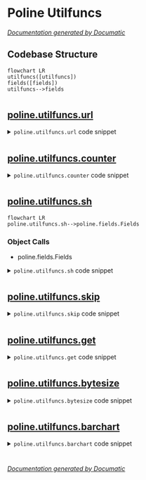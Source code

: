 # Poline Utilfuncs

[_Documentation generated by Documatic_](https://www.documatic.com)

<!---Documatic-section-Codebase Structure-start--->
## Codebase Structure

<!---Documatic-block-system_architecture-start--->
```mermaid
flowchart LR
utilfuncs([utilfuncs])
fields([fields])
utilfuncs-->fields
```
<!---Documatic-block-system_architecture-end--->

# #
<!---Documatic-section-Codebase Structure-end--->

<!---Documatic-section-poline.utilfuncs.url-start--->
## [poline.utilfuncs.url](4-poline_utilfuncs.md#poline.utilfuncs.url)

<!---Documatic-section-url-start--->
<!---Documatic-block-poline.utilfuncs.url-start--->
<details>
	<summary><code>poline.utilfuncs.url</code> code snippet</summary>

```python
def url(url):
    if not re.match('([a-z]+:)?//', url):
        url = '//' + url
    return urlparse(url)
```
</details>
<!---Documatic-block-poline.utilfuncs.url-end--->
<!---Documatic-section-url-end--->

# #
<!---Documatic-section-poline.utilfuncs.url-end--->

<!---Documatic-section-poline.utilfuncs.counter-start--->
## [poline.utilfuncs.counter](4-poline_utilfuncs.md#poline.utilfuncs.counter)

<!---Documatic-section-counter-start--->
<!---Documatic-block-poline.utilfuncs.counter-start--->
<details>
	<summary><code>poline.utilfuncs.counter</code> code snippet</summary>

```python
def counter(l, n=10):
    return collections.Counter(l).most_common(n)
```
</details>
<!---Documatic-block-poline.utilfuncs.counter-end--->
<!---Documatic-section-counter-end--->

# #
<!---Documatic-section-poline.utilfuncs.counter-end--->

<!---Documatic-section-poline.utilfuncs.sh-start--->
## [poline.utilfuncs.sh](4-poline_utilfuncs.md#poline.utilfuncs.sh)

<!---Documatic-section-sh-start--->
```mermaid
flowchart LR
poline.utilfuncs.sh-->poline.fields.Fields
```

### Object Calls

* poline.fields.Fields

<!---Documatic-block-poline.utilfuncs.sh-start--->
<details>
	<summary><code>poline.utilfuncs.sh</code> code snippet</summary>

```python
def sh(*args, **kwargs):
    if isinstance(args[0], list):
        cmd = args[0]
    else:
        cmd = list(args)
    shell = subprocess.Popen(cmd, stdout=subprocess.PIPE, stderr=subprocess.PIPE)
    for stdout in shell.stdout:
        if 'F' in kwargs:
            yield Fields(stdout.strip().decode().split(kwargs['F']))
        elif 's' in kwargs and kwargs['s']:
            yield Fields(stdout.strip().decode().split())
        else:
            yield stdout.strip().decode()
    for stderr in shell.stderr:
        print(stderr.strip().decode(), file=sys.stderr)
```
</details>
<!---Documatic-block-poline.utilfuncs.sh-end--->
<!---Documatic-section-sh-end--->

# #
<!---Documatic-section-poline.utilfuncs.sh-end--->

<!---Documatic-section-poline.utilfuncs.skip-start--->
## [poline.utilfuncs.skip](4-poline_utilfuncs.md#poline.utilfuncs.skip)

<!---Documatic-section-skip-start--->
<!---Documatic-block-poline.utilfuncs.skip-start--->
<details>
	<summary><code>poline.utilfuncs.skip</code> code snippet</summary>

```python
def skip(iterable, n=1):
    for n in range(n):
        next(iterable)
    return iterable
```
</details>
<!---Documatic-block-poline.utilfuncs.skip-end--->
<!---Documatic-section-skip-end--->

# #
<!---Documatic-section-poline.utilfuncs.skip-end--->

<!---Documatic-section-poline.utilfuncs.get-start--->
## [poline.utilfuncs.get](4-poline_utilfuncs.md#poline.utilfuncs.get)

<!---Documatic-section-get-start--->
<!---Documatic-block-poline.utilfuncs.get-start--->
<details>
	<summary><code>poline.utilfuncs.get</code> code snippet</summary>

```python
def get(l, i, d=None):
    if isinstance(l, _collections_Generator):
        for (j, v) in enumerate(l):
            if i == j:
                return v
        return d
    else:
        return l[i] if len(l) > i else d
```
</details>
<!---Documatic-block-poline.utilfuncs.get-end--->
<!---Documatic-section-get-end--->

# #
<!---Documatic-section-poline.utilfuncs.get-end--->

<!---Documatic-section-poline.utilfuncs.bytesize-start--->
## [poline.utilfuncs.bytesize](4-poline_utilfuncs.md#poline.utilfuncs.bytesize)

<!---Documatic-section-bytesize-start--->
<!---Documatic-block-poline.utilfuncs.bytesize-start--->
<details>
	<summary><code>poline.utilfuncs.bytesize</code> code snippet</summary>

```python
def bytesize(x, u=None, s=False):
    if not s:
        if not x.isdigit():
            return x
        else:
            x = float(x)
    units = ['P', 'T', 'G', 'M', 'K', 'B']
    offset = 0
    if u is not None and units.index(u) > 0:
        offset = len(units) - units.index(u) - 1
    for i in range(len(units)):
        if x == 0:
            return '{:6.2f} {}'.format(0, units[-1])
        if x // 1024 ** (len(units) - i - 1 - offset) > 0:
            return '{:6.2f} {}'.format(x / float(1024 ** (len(units) - i - 1 - offset)), units[i])
```
</details>
<!---Documatic-block-poline.utilfuncs.bytesize-end--->
<!---Documatic-section-bytesize-end--->

# #
<!---Documatic-section-poline.utilfuncs.bytesize-end--->

<!---Documatic-section-poline.utilfuncs.barchart-start--->
## [poline.utilfuncs.barchart](4-poline_utilfuncs.md#poline.utilfuncs.barchart)

<!---Documatic-section-barchart-start--->
<!---Documatic-block-poline.utilfuncs.barchart-start--->
<details>
	<summary><code>poline.utilfuncs.barchart</code> code snippet</summary>

```python
def barchart(x, p=False, w=10):
    if sys.version_info >= (3, 0):
        d = '▓'
        l = '░'
    else:
        d = u'▓'.encode('utf-8')
        l = u'░'.encode('utf-8')
    if p:
        x = int(round(x * w))
        return d * x + l * (w - x)
    else:
        return d * x
```
</details>
<!---Documatic-block-poline.utilfuncs.barchart-end--->
<!---Documatic-section-barchart-end--->

# #
<!---Documatic-section-poline.utilfuncs.barchart-end--->

[_Documentation generated by Documatic_](https://www.documatic.com)